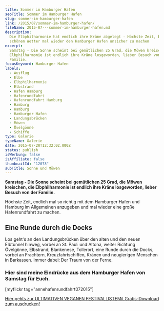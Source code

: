 ```yaml
---
title: Sommer im Hamburger Hafen
seoTitle: Sommer im Hamburger Hafen
slug: sommer-im-hamburger-hafen
link: /2015/07/sommer-im-hamburger-hafen/
fileName: 2015-07---sommer-im-hamburger-hafen.md
description:
  Die Elbphilharmonie hat endlich ihre Kräne abgelegt - Höchste Zeit, bei
  schönem Wetter mal wieder den Hamburger Hafen unsicher zu machen
excerpt:
  Samstag - Die Sonne scheint bei gemütlichen 25 Grad, die Möwen kreischen, die
  Elbphilharmonie ist endlich ihre Kräne losgeworden, lieber Besuch von der
  Familie.
focusKeyword: Hamburger Hafen
labels:
  - Ausflug
  - Elbe
  - Elbphilharmonie
  - Elbstrand
  - Hafen Hamburg
  - Hafenrundfahrt
  - Hafenrundfahrt Hamburg
  - Hamburg
  - Hamburg
  - Hamburger Hafen
  - Landungsbrücken
  - Möwen
  - Övelgönne
  - Schiffe
type: Galerie
typeName: Galerie
date: 2015-07-20T12:32:02.000Z
status: publish
isWerbung: false
isAffiliate: false
thumbnailId: "12078"
subTitle: Sonne und Möwen
---
```


<strong>Samstag - Die Sonne scheint bei gemütlichen 25 Grad, die Möwen
kreischen, die Elbphilharmonie ist endlich ihre Kräne losgeworden, lieber Besuch
von der Familie.</strong>

Höchste Zeit, endlich mal so richtig mit dem Hamburger Hafen und Hamburg im
Allgemeinen anzugeben und mal wieder eine große Hafenrundfahrt zu machen.

## Eine Runde durch die Docks

Los geht's an den Landungsbrücken über den alten und den neuen Elbtunnel hinweg,
vorbei an St. Pauli und Altona, weiter Richtung Övelgönne, Elbstrand,
Blankenese, Tollerort, eine Runde durch die Docks, vorbei an Frachtern,
Kreuzfahrtschiffen, Kränen und neugierigen Menschen in Barkassen. Immer dabei:
Der Traum von der Ferne.

### Hier sind meine Eindrücke aus dem Hamburger Hafen von Samstag für Euch.

[myflickr tag="annehafenrundfahrt072015"]

<a class="banner banner-green" href="/2015/03/die-ultimative-vegane-festivalliste"><span class="head">Hier
gehts zur ULTIMATIVEN VEGANEN FESTIVALLISTE</span><span class="text">Mit
Gratis-Download zum ausdrucken!</span></a>
